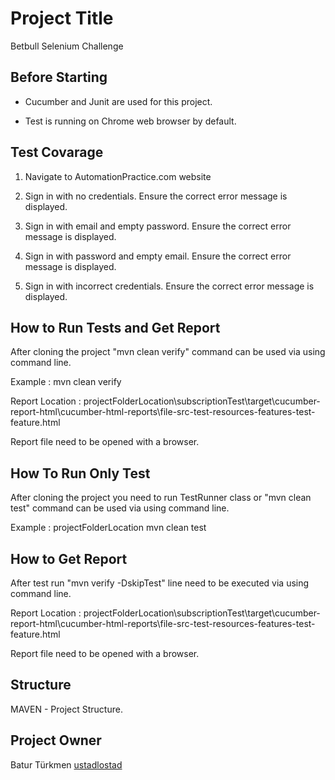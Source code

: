 # Project Title

Betbull Selenium Challenge

## Before Starting

* Cucumber and Junit are used for this project.

* Test is running on Chrome web browser by default.

## Test Covarage

1) Navigate to AutomationPractice.com website

2) Sign in with no credentials. Ensure the correct error message is displayed.
 
3) Sign in with email and empty password. Ensure the correct error message is displayed.
   
4) Sign in with password and empty email. Ensure the correct error message is displayed.
   
5) Sign in with incorrect credentials. Ensure the correct error message is displayed.

## How to Run Tests and Get Report

After cloning the project "mvn clean verify" command can be used via using command line.

Example : <projectFolderLocation> mvn clean verify

Report Location :
projectFolderLocation\subscriptionTest\target\cucumber-report-html\cucumber-html-reports\file-src-test-resources-features-test-feature.html

Report file need to be opened with a browser.

## How To Run Only Test

After cloning the project you need to run TestRunner class or "mvn clean test" command can be used via using command
line.

Example : projectFolderLocation mvn clean test

## How to Get Report

After test run "mvn verify -DskipTest" line need to be executed via using command line.

Report Location :
projectFolderLocation\subscriptionTest\target\cucumber-report-html\cucumber-html-reports\file-src-test-resources-features-test-feature.html

Report file need to be opened with a browser.

## Structure

MAVEN - Project Structure.

## Project Owner

Batur Türkmen [ustadlostad](https://github.com/ustadlostad)
